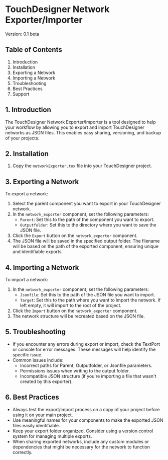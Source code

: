 # TouchDesigner Network Exporter/Importer 
Version: 0.1 beta

## Table of Contents
1. Introduction
2. Installation
3. Exporting a Network
4. Importing a Network
5. Troubleshooting
6. Best Practices
7. Support

## 1. Introduction

The TouchDesigner Network Exporter/Importer is a tool designed to help your workflow by allowing you to export and import TouchDesigner networks as JSON files. This enables easy sharing, versioning, and backup of your projects.

## 2. Installation

1. Copy the `networkExporter.tox` file into your TouchDesigner project.

## 3. Exporting a Network

To export a network:

1. Select the parent component you want to export in your TouchDesigner network.
2. In the `network_exporter` component, set the following parameters:
   - `Parent`: Set this to the path of the component you want to export.
   - `Outputfolder`: Set this to the directory where you want to save the JSON file.
3. Click the `Export` button on the `network_exporter` component.
4. The JSON file will be saved in the specified output folder. The filename will be based on the path of the exported component, ensuring unique and identifiable exports.

## 4. Importing a Network

To import a network:

1. In the `network_exporter` component, set the following parameters:
   - `Jsonfile`: Set this to the path of the JSON file you want to import.
   - `Target`: Set this to the path where you want to import the network. If left empty, it will import to the root of the project.
2. Click the `Import` button on the `network_exporter` component.
3. The network structure will be recreated based on the JSON file.

## 5. Troubleshooting

- If you encounter any errors during export or import, check the TextPort or console for error messages. These messages will help identify the specific issue.
- Common issues include:
  - Incorrect paths for Parent, Outputfolder, or Jsonfile parameters.
  - Permissions issues when writing to the output folder.
  - Incompatible JSON structure (if you're importing a file that wasn't created by this exporter).

## 6. Best Practices

- Always test the export/import process on a copy of your project before using it on your main project.
- Use meaningful names for your components to make the exported JSON files easily identifiable.
- Keep your export folder organized. Consider using a version control system for managing multiple exports.
- When sharing exported networks, include any custom modules or dependencies that might be necessary for the network to function correctly.

